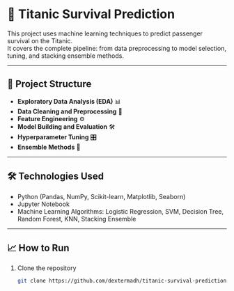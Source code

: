 # 🚢 Titanic Survival Prediction

This project uses machine learning techniques to predict passenger survival on the Titanic.  
It covers the complete pipeline: from data preprocessing to model selection, tuning, and stacking ensemble methods.

---

## 📂 Project Structure

- **Exploratory Data Analysis (EDA)** 📊
- **Data Cleaning and Preprocessing** 🧹
- **Feature Engineering** ⚙️
- **Model Building and Evaluation** 🛠️
- **Hyperparameter Tuning** 🎛️
- **Ensemble Methods** 🧩

---

## 🛠️ Technologies Used

- Python (Pandas, NumPy, Scikit-learn, Matplotlib, Seaborn)
- Jupyter Notebook
- Machine Learning Algorithms: Logistic Regression, SVM, Decision Tree, Random Forest, KNN, Stacking Ensemble

---

## 📈 How to Run

1. Clone the repository
   ```bash
   git clone https://github.com/dextermadh/titanic-survival-prediction.git

 

